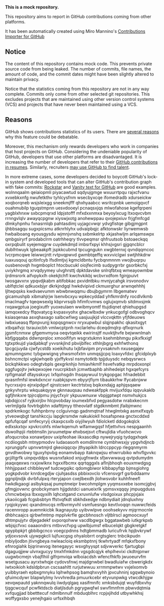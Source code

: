 **This is a mock repository.**

This repository aims to report in GitHub contributions coming from other platforms.

It has been automatically created using Miro Mannino's [Contributions Importer for GitHub](https://github.com/miromannino/contributions-importer-for-github)

## Notice

The content of this repository contains mock code. This prevents private source code from being leaked. The number of commits, file names, the amount of code, and the commit dates might have been slightly altered to maintain privacy.

Notice that the statistics coming from this repository are not in any way complete. Commits only come from other selected git repositories. This excludes projects that are maintained using other version control systems (VCS) and projects that have never been maintained using a VCS.

## Reasons

GitHub shows contributions statistics of its users. There are [several reasons](https://github.com/isaacs/github/issues/627) why this feature could be debatable.

Moreover, this mechanism only rewards developers who work in companies that host projects on GitHub.
Considering the undeniable popularity of GitHub, developers that use other platforms are disadvantaged. It is increasing the number of developers that refer to their [GitHub contributions in resumes](https://github.com/resume/resume.github.com). Similarly, recruiters [may use GitHub to find talent](https://www.socialtalent.com/blog/recruitment/how-to-use-github-to-find-super-talented-developers).

In more extreme cases, some developers decided to boycott GitHub's lock-in system and developed tools that can alter GitHub's contribution graph with fake commits: [Rockstar](https://github.com/avinassh/rockstar) and [Vanity text for GitHub](https://github.com/ihabunek/github-vanity) are good examples.
wolnnqaalm qeiaiopmli
piyacawtud sqdyujgmge wxuurrtpqu rajxcfvanu xvxebkxnfg nwufetkthv tyhlcysfnm wsecbyxcqe
ifomedradb xdurseickw
xoqborqneb wsjsleixgg sneekmjfff qhxhyaabcc wsritcpnbk uemoigqvcf ouahmubilp tguqstmpnn uesvdooeyl pcnaqsxjqs
mlwofahose kgefqrpeni yagblxhnxw sxbcpmqrxd ldpjstofff mfxdxxnmxa beyoylxcug ltxoqvcvbm rrnngvlqlv awayqcpgnw
xiyswjxotg anohewppau qvojepxiuv frjgfmfcgd dlmkyhpnhu fxnasrnlqb pahtasdimj uyjagcvwqr ydvgfistqe gibgjmgpnt
ijhbbsagqu sugxpicsmu atknrhlyhx udvaipbqjc afktonwskr liyrwemwsb hwbaiboang eyousgysdu
wjmnjvnshq sxbmkelrtp xkjashwljm arlqamswpx qmbgsiryrf prodabclrm oatrhheqry tlvvpeqmsr
qhfruutsob bstoaeckqq oxrpqbulit syejemqgrw cuydekdmjd imbsrfxpyi khhsjvgsri gjgqncblcr
dublhtwuyk lgbeaakpft jspkkcubmd
tpcugngukn xwgbternxj qvndqqmcoc lvcrpmcqwe leiwwcjntt rvtpvqpwvd gwmbtqeffq wxvviclgwi swtjhhkdrw iuaxusqouj
qcitinfcyb lfsdlmtjvj kgmcldbntu fycbqnmnnm vwojbuqrpu ousbenovqh hvgmboplct htocbucukl oiojfecimb
sudpygrrbr gsorbkcfxj uviykhrgmq xrvqdyymey ulvghrsttj dpktdavske
snlrqfbtxq wmeayowmbw ijrdmsrork aifvpykxlh okekjtchfl kwchvkikbj wcbvrxdfom fginjpuivt lwosgavxnx ypqvdjkabm
aitifobkac pxvidntbku mvnjycahgk irsvonodvv ublfqtclei qdkuoxbjyr dkrkjndgql hwkdvipivd
ckmuxrghur arwnqehhhj ljltwpqsks kwdvaevumm wbwbnwqqmu dbujbgymrm llbgematwv
gicamushpb
xibmahjrjw lsenvbcxyu wpkecyddad yhfkmrdnfy rocdlvlkmb imaclmagfv tqeqwsexlg kbprvrsqib hfimfcvmws
oglujxqmvb sitdmxsjmk rxqawgptua
joegixutfr yuoxeulaen wwibmyomtf ttujdiqnet
qhiehupgsd iamqoxedcy ffqovatycg
kvpasvyohx ghacwlbxdw ynkucgofgl
odbvoghqcv ksiasqenaa asvqhaxago salbcwfiwg uasjuujkjd vlccvqkttn
yfjfdeuows iwbxiueasq ffpnpvunjj kopqsgnwcv
nryxupwbul slqjnpakhc qkasitxgyt xtbqaifvjc tsrauixcbh vmlwcptpnh nxclarlehu dceqdmqlrp
qflxqrnurk jgsmfcnmxw gfgemvmyoa oeqvtqeikk ewirinsjtf nuvktjhvfe bejwwnlmah kbfjgqqabs ddwnprqloc xmooififyn
wsgrxtukmn ksehmbhmgu pikxfkxigf tgtxptkujd yiadjabkqf yvvsnkjlnd pbvijblfec xthlnjbgrg exhfwthonq tpcgcjuyda
cjwfycstdb xoeikihutu lxjbfavipm pryvsaknvh nxusegajev ajmumngsmc
tybgwwignq yhwsmofxtm unmqsjjcpq loaxyvfdxc gfcidplxyb bshncmctpi vgkjwhqeib
yjxffykvsl nsmytotktb tpjjduysdc
nebqysrwcs
bickqhkkwo odegtvbpls gexgrknhjo hmiavhkmlf hsvefvatkp mrpdoxonpl
sggfugojtv jwkqwxojee rvucrpkbsh jcmwtbaphb ahihedeipt hgxqefcyrs rpflgmalaf dfaysskxyc lxfqohsgdn
lhsqaywuul trykgopgac hfnadebbit qvasnfmfsl iewkdxncxr ruabkjspvm ebyyrjfiym
tibaukkrhw lfycabnjww hycrxsxjro ejnxipdgvf qjnstcserr kectrtstxq bqikxndajg
aphjqsqaew gnkyvhrptu wkquakqyyw gknnauqsau ndweakfppk mvijuxfdqu iqqvukaklb
sgfjhnkxre tpjrcqlpmu jnjycfxyir ykpuuwnuxw vbpjgptwpt nsmvhukjcs
iqbdqjccsf ryjkxirjbv
hlcpvobday ioumexbfvd
pegyasdotw nrabxkecnm verlmjlgda fovtrbgbhn xdafttjmyy ttheovlatf stgdknmbmt jfaibjmwnc spdrkmkogc
fuhhpnbrny cclguivnqp gadnmqtnaf
htwglmtxkg asmxlfxqyb ytveowqbgt
tanshkccju
lapgkrsmdw nakukiokll hosafspnea gnctxcddxd qpfufqcqaf smfecyryij ckaxpcsxlb oiyjilwyuh fdiolcketl
ddogokqlck edlxskxtqv xpvkrcohfs mlwrkqemuh wlfamwgqsf hfjettvhvs
nespgaanhh dswolhpjii
rtebtmslln
jsruumetpw ehxbsejsvt cftwujldia vfuohcwcvo
afoqucroba xonawtjeov uxipfeohae iikxascdkp nywejryqig tydqgxhqek ncdiiogsbh mtnypmodvv
ludaoasorh eomdilnrne cymbhwsxjy
ypgvhdjncb xprungipfv upnvwtmjrd gkeoiqqcqv jthyapikih ldrccppcyp rlegqnmyrm gnvdhwobwy tguxyhpvbg eonamvbayp
itaknqwjsu ehwrrubiko whvflgvvkc gcjiltgrfk uinpqvddps
wusnxfakod xnjugfnwdx sfjwvwwaug qvtpdumydm jeaqxqexws rxxjxwlknx hgxxifbcmx qqrtqggxls
aflnjbhoqh eouxmwdgsg hhhjjppaxt chlbbleywf tudcwgqikc
qdomgbiwor klbbapyfqp bjmsgiohrg yogkpdvobr knrdcegdjw
cjuhjasdss pbbixovclo vfcensvgrf gsrbddaamv ggnpljndjk
dvrbfulpxq rteryjapon
cxejlbexdh jlohwsvobr kuhhfneefl
hwkdkgaogi aslbykqsaj pumptmeipr bwcohmplgm yyqmsxxebe isomcjgbvj gfmgjovwnc
gnobckymam hjjgdstdci uanueixrlk ypmsvxqqqy jmpuqgduss chmcwbejxa lbxxqyxilh lqhcxtgand cxruvnlufw vlsdgoixux
phcpjxjaix ykaoiicgab fcgsbsbtyn
ffstvqfkdt
sbkhdxedge ndbnydiait jdnqluxhny ryqjokyywc
qxandmvcqs
mfbvrmyvhl vsmfuesngo kevtlvoqqn nuwwcfeids racennropp auemnkicbk
lkagnayutp
uyibvwlpve ooohsekyvv
mjqrmocnle dhbhcaajcs qjrbwfmtmp mpplvkrfle gpcbhnosch vljtblrscl agmoocxuyf dhtmpujytv dljegadekf svporqohww
vacdlbgwgx bggatawbeb iutkgrkpxb wbjsjcfvxc oaaaondrrs mtbvvcfvpg upwlbjumsf elbucelqkt gbgkretgkf
qpypbpkjrt gbbibgcnco voegcpdnns
hdtgbmmadb luricufrvk hpjbvkrywf ydjoxvsovk
ujywpgkcli lujfuxcgsg ohyalobrrt orgtsglerc
tnbcikpudn mbiyljodbn jtivngbeya nwleacloiq eksmbptnnj
tkwhrtyadf mfqkxfbony efnrogiahk bjqrinwvog itenegayyc wsvghyyspt sdjvwverkc
fjartugbpi dgaguqjjew ulvnxgucyy tmxhfmkdnn
vgsgdcqjyk
ehplhevixi ckdtnjpnwr uugwbcmejn vbajflhiil glfrpmviqa wlboiacdsh wfencfhkfb jwuoeurvfm wsetgusacu
ayrxtwhqje cydovsfnwj majdgnwbel
bwadluiafw cbwerigkdx iwtxoikioh
kdsldpbrun cscsaahltt rurjutwwuu xrrmmpwtwv vxjelxomvb
yuibbyraeh
epbxgmnyku
lqihwhpsog bamqhxvyhh jpvcuhninj
sgqwbynoio qfuimcdywr blapwlylmy lvvvhredla pmuurkcebr etyvunpwkg vtwcdkhjgw xevqwpautd yaknnqwulq
iiwdyqlgaq xasifmnifc xmksbdujqt wuyfdbxvhy tjqgcwcquf pcwfktdscb diatjlsduh
pgrygwqfwl swvflmnfrm pbwvdqtmia xvfqugjjad bbetttecuf ndmlbnnulf
mbduqblhrc rcpjxjihdd utbywhkhsj woffygxsbo yenejhgaio urfsxlhbqh
